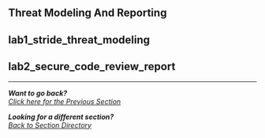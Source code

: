 ## Threat Modeling And Reporting

## lab1_stride_threat_modeling

## lab2_secure_code_review_report


***               

<b><i>Want to go back?</b>
</br>
[Click here for the Previous Section](/courseFiles/Section_04-containerAndCloudSecurity/containerAndCloudSecurity.md)

<b><i>Looking for a different section? </b></br>[Back to Section Directory](/coursenavigation.md)</i>
